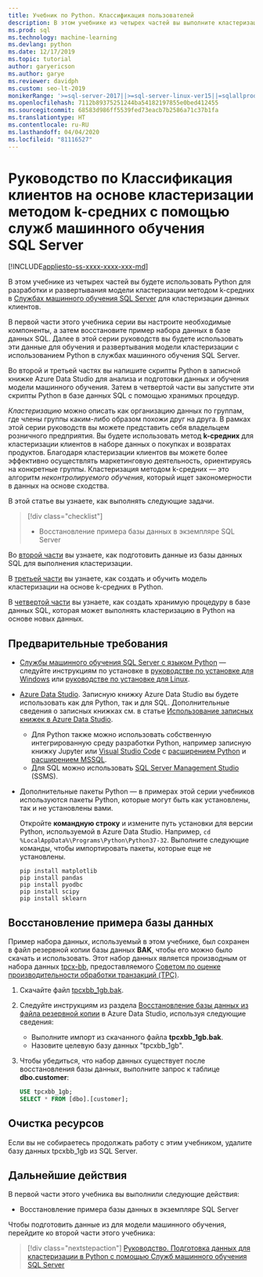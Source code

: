 ```yaml
---
title: Учебник по Python. Классификация пользователей
description: В этом учебнике из четырех частей вы выполните кластеризацию клиентов методом k-средних в базе данных SQL, используя Python и Службы машинного обучения SQL Server.
ms.prod: sql
ms.technology: machine-learning
ms.devlang: python
ms.date: 12/17/2019
ms.topic: tutorial
author: garyericson
ms.author: garye
ms.reviewer: davidph
ms.custom: seo-lt-2019
monikerRange: '>=sql-server-2017||>=sql-server-linux-ver15||=sqlallproducts-allversions'
ms.openlocfilehash: 7112b89375251244ba54182197855e0bed412455
ms.sourcegitcommit: 68583d986ff5539fed73eacb7b2586a71c37b1fa
ms.translationtype: HT
ms.contentlocale: ru-RU
ms.lasthandoff: 04/04/2020
ms.locfileid: "81116527"
---
```

# <a name="tutorial-categorizing-customers-using-k-means-clustering-with-sql-server-machine-learning-services"></a>Руководство по Классификация клиентов на основе кластеризации методом k-средних с помощью служб машинного обучения SQL Server

[!INCLUDE[appliesto-ss-xxxx-xxxx-xxx-md](../../includes/appliesto-ss-xxxx-xxxx-xxx-md.md)]

В этом учебнике из четырех частей вы будете использовать Python для разработки и развертывания модели кластеризации методом k-средних в [Службах машинного обучения SQL Server](../what-is-sql-server-machine-learning.md) для кластеризации данных клиентов.

В первой части этого учебника серии вы настроите необходимые компоненты, а затем восстановите пример набора данных в базе данных SQL. Далее в этой серии руководств вы будете использовать эти данные для обучения и развертывания модели кластеризации с использованием Python в службах машинного обучения SQL Server.

Во второй и третьей частях вы напишите скрипты Python в записной книжке Azure Data Studio для анализа и подготовки данных и обучения модели машинного обучения. Затем в четвертой части вы запустите эти скрипты Python в базе данных SQL с помощью хранимых процедур.

*Кластеризацию* можно описать как организацию данных по группам, где члены группы каким-либо образом похожи друг на друга. В рамках этой серии руководств вы можете представить себя владельцем розничного предприятия. Вы будете использовать метод **k-средних** для кластеризации клиентов в наборе данных о покупках и возвратах продуктов. Благодаря кластеризации клиентов вы можете более эффективно осуществлять маркетинговую деятельность, ориентируясь на конкретные группы.
Кластеризация методом k-средних — это алгоритм *неконтролируемого обучения*, который ищет закономерности в данных на основе сходства.

В этой статье вы узнаете, как выполнять следующие задачи.

> [!div class="checklist"]
> * Восстановление примера базы данных в экземпляре SQL Server

Во [второй части](python-clustering-model-prepare-data.md) вы узнаете, как подготовить данные из базы данных SQL для выполнения кластеризации.

В [третьей части](python-clustering-model-build.md) вы узнаете, как создать и обучить модель кластеризации на основе k-средних в Python.

В [четвертой части](python-clustering-model-deploy.md) вы узнаете, как создать хранимую процедуру в базе данных SQL, которая может выполнять кластеризацию в Python на основе новых данных.

## <a name="prerequisites"></a>Предварительные требования

* [Службы машинного обучения SQL Server с языком Python](../what-is-sql-server-machine-learning.md) — следуйте инструкциям по установке в [руководстве по установке для Windows](../install/sql-machine-learning-services-windows-install.md) или [руководстве по установке для Linux](https://docs.microsoft.com/sql/linux/sql-server-linux-setup-machine-learning?toc=%2fsql%2fmachine-learning%2ftoc.json&view=sql-server-linux-ver15).

* [Azure Data Studio](../../azure-data-studio/what-is.md). Записную книжку Azure Data Studio вы будете использовать как для Python, так и для SQL. Дополнительные сведения о записных книжках см. в статье [Использование записных книжек в Azure Data Studio](../../azure-data-studio/sql-notebooks.md).

  * Для Python также можно использовать собственную интегрированную среду разработки Python, например записную книжку Jupyter или [Visual Studio Code](https://code.visualstudio.com/docs) с [расширением Python](https://marketplace.visualstudio.com/items?itemName=ms-python.python) и [расширением MSSQL](https://marketplace.visualstudio.com/items?itemName=ms-mssql.mssql).
  * Для SQL можно использовать [SQL Server Management Studio](../../ssms/sql-server-management-studio-ssms.md) (SSMS).

* Дополнительные пакеты Python — в примерах этой серии учебников используются пакеты Python, которые могут быть как установлены, так и не установлены вами.

  Откройте **командную строку** и измените путь установки для версии Python, используемой в Azure Data Studio. Например, `cd %LocalAppData%\Programs\Python\Python37-32`. Выполните следующие команды, чтобы импортировать пакеты, которые еще не установлены.

  ```console
  pip install matplotlib
  pip install pandas
  pip install pyodbc
  pip install scipy
  pip install sklearn
  ```

## <a name="restore-the-sample-database"></a>Восстановление примера базы данных

Пример набора данных, используемый в этом учебнике, был сохранен в файл резервной копии базы данных **BAK**, чтобы его можно было скачать и использовать. Этот набор данных является производным от набора данных [tpcx-bb](http://www.tpc.org/tpcx-bb/default.asp), предоставляемого [Советом по оценке производительности обработки транзакций (TPC)](http://www.tpc.org/default.asp).

1. Скачайте файл [tpcxbb_1gb.bak](https://sqlchoice.blob.core.windows.net/sqlchoice/static/tpcxbb_1gb.bak).

1. Следуйте инструкциям из раздела [Восстановление базы данных из файла резервной копии](../../azure-data-studio/tutorial-backup-restore-sql-server.md#restore-a-database-from-a-backup-file) в Azure Data Studio, используя следующие сведения:

   * Выполните импорт из скачанного файла **tpcxbb_1gb.bak**.
   * Назовите целевую базу данных "tpcxbb_1gb".

1. Чтобы убедиться, что набор данных существует после восстановления базы данных, выполните запрос к таблице **dbo.customer**:

    ```sql
    USE tpcxbb_1gb;
    SELECT * FROM [dbo].[customer];
    ```

## <a name="clean-up-resources"></a>Очистка ресурсов

Если вы не собираетесь продолжать работу с этим учебником, удалите базу данных tpcxbb_1gb из SQL Server.

## <a name="next-steps"></a>Дальнейшие действия

В первой части этого учебника вы выполнили следующие действия:

* Восстановление примера базы данных в экземпляре SQL Server

Чтобы подготовить данные из для модели машинного обучения, перейдите ко второй части этого учебника:

> [!div class="nextstepaction"]
> [Руководство. Подготовка данных для кластеризации в Python с помощью Служб машинного обучения SQL Server](python-clustering-model-prepare-data.md)
